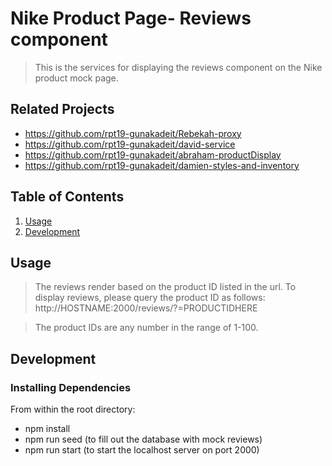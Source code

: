 # Nike Product Page- Reviews component

> This is the services for displaying the reviews component on the Nike product mock page.

## Related Projects

  - https://github.com/rpt19-gunakadeit/Rebekah-proxy
  - https://github.com/rpt19-gunakadeit/david-service
  - https://github.com/rpt19-gunakadeit/abraham-productDisplay
  - https://github.com/rpt19-gunakadeit/damien-styles-and-inventory

## Table of Contents

1. [Usage](#Usage)
1. [Development](#development)

## Usage

> The reviews render based on the product ID listed in the url. To display reviews, please query the product ID as follows: http://HOSTNAME:2000/reviews/?=PRODUCTIDHERE

> The product IDs are any number in the range of 1-100.


## Development

### Installing Dependencies

From within the root directory:


- npm install
- npm run seed (to fill out the database with mock reviews)
- npm run start (to start the localhost server on port 2000)